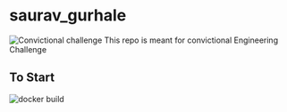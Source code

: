 # saurav_gurhale

![Convictional challenge](https://img.shields.io/badge/convictional-challenge-brightgreen.svg) 
This repo is meant for convictional Engineering Challenge 

## To Start

![docker build](https://img.shields.io/badge/docker-build-blue.svg) 

